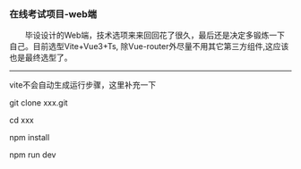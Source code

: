 ### 在线考试项目-web端

&emsp;&emsp;毕设设计的Web端，技术选项来来回回花了很久，最后还是决定多锻炼一下自己。目前选型Vite+Vue3+Ts, 除Vue-router外尽量不用其它第三方组件,这应该也是最终选型了。

------

vite不会自动生成运行步骤，这里补充一下

git clone xxx.git

cd xxx

npm install

npm run dev


